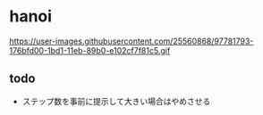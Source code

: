 # hanoi

https://user-images.githubusercontent.com/25560868/97781793-176bfd00-1bd1-11eb-89b0-e102cf7f81c5.gif

## todo
- ステップ数を事前に提示して大きい場合はやめさせる
